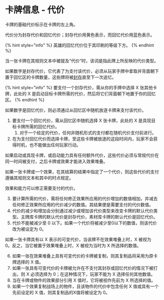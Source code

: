 # 卡牌信息 - 代价

卡牌的基础代价标示在卡牌的左上角。

代价分为封存代价和回忆代价；封存代价用黄色表示，而回忆代价用蓝色表示。

{% hint style="info" %}
英雄的回忆代价位于其印刷的等级下方。
{% endhint %}

当一张卡牌在其规则文本中被提及“代价”时，该词是指此牌上所反映的代价类型。

如果数字是封存代价，它代表了为支付该代价，必须从玩家手牌中拿取并背面朝下置于回忆区的卡牌数量，这些牌将被[封存](../../yong-yu-ji/you-xi-shu-yu.md#reserve)直至下一次追忆。

{% hint style="info" %}
要支付一个封存代价，需从你的手牌中选择 X 张其他卡牌，此处的 X 是启动目标卡牌所需的代价，然后将它们背面朝下地置于你的回忆区。
{% endhint %}

如果数字是回忆代价，则必须通过从回忆区中随机放逐卡牌来支付该代价。

1. 要支付一个回忆代价，需从回忆区中随机选择 X 张卡牌，此处的 X 是具现目标卡牌所需的回忆代价。
   1. 对于一个给定的代价，任何非随机形式的支付都在随机代价支付前进行。
2. 在为支付回忆代价而选择卡牌，至这些卡牌被放逐的这段时间内，玩家不会获得时机，也不能做出任何玩家行动。

如果启动或具现卡牌，或启动能力具有任何额外代价，这些代价必须与常规代价在同一时间被支付，之后卡牌或效果才能进入效果堆叠。

如果一张卡牌或一个效果，在其结算的结果中指定了一个代价，则这些代价的支付遵循其规则文本和其中的时点规定。

效果和能力可以修正需要支付的代价。

3. 要计算所需的代价，需将任何修正效果所应用的代价增加的数值相加，并减去任何修正效果所应用的代价减少的数值。其结果便是需要支付的代价数值。
4. 代价的减少和增加会分别通过减少或增加该代价类型来改变卡牌的默认代价类型。主牌库卡牌的默认代价是封存代价，素材库卡牌的默认代价是回忆代价。
5. 代价不能被减少至 0 以下。如果一个代价将被减少至0以下的数值，则该代价改为被设定为 0。

如果一张卡牌具有以 X 表示的可变代价，当该牌不在效果堆叠上时，X 被视为 0。反之，当它被置于效果堆叠上时，X 被视为当时为 X 所选择的数值。

6. 如果一张在效果堆叠上具有可变代价的卡牌被复制，则其复制品将采用为原卡牌选择的 X 值。
7. 如果一张具有可变代价的卡牌被允许在不支付其封存或回忆代价的情况下被打出，则 X 必须选择为 0；在这种情况下，玩家不能为 X 选择任何其他数值。
8. 当在卡牌或物件的效果部分引用 X 值时，它将被视作先前为 X 所选择的值。
9. 如果一个效果复制战场上的物件，且该物件的代价中包含任何 X 值或具有一个先前设定的 X 值，则其复制品的X值将被设定为 0。

